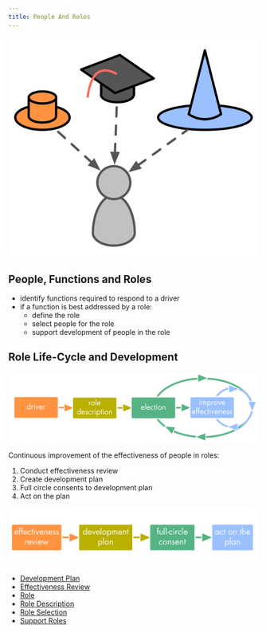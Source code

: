 ```yaml
---
title: People And Roles
---
```



![Through Roles, People can Wear Many Hats](img/people-and-roles/roles.png)


## People, Functions and Roles ##

* identify functions required to respond to a driver
* if a function is best addressed by a role:
    * define the role
    * select people for the role
    * support development of people in the role

## Role Life-Cycle and Development ##

![The Life-Cycle of a Role](img/people-and-roles/driver-role-selection-development.png)

Continuous improvement of the effectiveness of people in roles:

1. Conduct effectiveness review
2. Create development plan
3. Full circle consents to development plan
4. Act on the plan

![Development of Individuals in Roles](img/people-and-roles/development-process.png)


* [Development Plan](development-plan.html)
* [Effectiveness Review](effectiveness-review.html)
* [Role](role.html)
* [Role Description](role-description.html)
* [Role Selection](role-selection.html)
* [Support Roles](support-roles.html)


